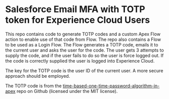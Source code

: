 # Salesforce Email MFA with TOTP token for Experience Cloud Users

This repo contains code to generate TOTP codes and a custom Apex Flow action to enable use of that code from Flow. The repo also contains a Flow to be used as a Login Flow. The Flow generates a TOTP code, emails it to the current user and asks the user for the code. The user gets 3 attempts to supply the code, and if the user fails to do so the user is force logged out. If the code is correctly supplied the user is logged into Experience Cloud.

The key for the TOTP code is the user ID of the current user. A more secure approach should be employed.

The TOTP code is from the [time-based-one-time-password-algorithm-in-apex](https://github.com/renatoliveira/time-based-one-time-password-algorithm-in-apex) repo on Github (licensed under the MIT license).